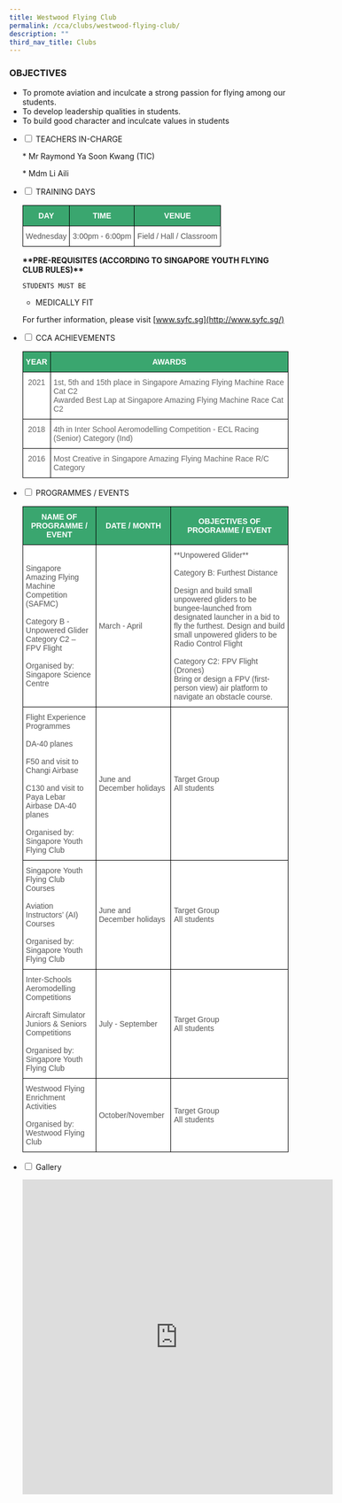 ```yaml
---
title: Westwood Flying Club
permalink: /cca/clubs/westwood-flying-club/
description: ""
third_nav_title: Clubs
---
```

### OBJECTIVES

*   To promote aviation and inculcate a strong passion for flying among our students.&nbsp; &nbsp; &nbsp; &nbsp;
*   To develop leadership qualities in students.
*   To build good character and inculcate values in students

<ul class="jekyllcodex_accordion">

<li><input type="checkbox" id="accordion1">
<label for="accordion1">TEACHERS IN-CHARGE</label><div>

<p>
*   Mr Raymond Ya Soon Kwang (TIC)</p>
<p>*   Mdm Li Aili</p>
</div></li>

  
<li><input type="checkbox" id="accordion2">
<label for="accordion2">TRAINING DAYS</label><div>

<p>
<style type="text/css">
.tg  {border-collapse:collapse;border-spacing:0;}
.tg td{border-color:black;border-style:solid;border-width:1px;font-family:Arial, sans-serif;font-size:14px;
  overflow:hidden;padding:10px 5px;word-break:normal;}
.tg th{border-color:black;border-style:solid;border-width:1px;font-family:Arial, sans-serif;font-size:14px;
  font-weight:normal;overflow:hidden;padding:10px 5px;word-break:normal;}
.tg .tg-k0s0{background-color:#3AA66F;color:#FFF;font-weight:bold;text-align:center;vertical-align:middle}
.tg .tg-mwz3{background-color:#FFF;color:#565656;text-align:left;vertical-align:middle}
</style>
<table class="tg">
<thead>
  <tr>
    <th class="tg-k0s0"><span style="color:#FFF;background-color:#3AA66F">DAY</span></th>
    <th class="tg-k0s0"><span style="color:#FFF;background-color:#3AA66F">TIME</span></th>
    <th class="tg-k0s0"><span style="color:#FFF;background-color:#3AA66F">VENUE</span></th>
  </tr>
</thead>
<tbody>
  <tr>
    <td class="tg-mwz3"><span style="color:#565656">Wednesday</span></td>
    <td class="tg-mwz3"><span style="color:#565656">3:00pm - 6:00pm</span></td>
    <td class="tg-mwz3"><span style="color:#565656">Field / Hall / Classroom</span></td>
  </tr>
</tbody>
</table></p>

<p><strong>**PRE-REQUISITES (ACCORDING TO SINGAPORE YOUTH FLYING CLUB RULES)**&nbsp;</strong>

	STUDENTS MUST BE

*   MEDICALLY FIT

For further information, please visit&nbsp;[www.syfc.sg](http://www.syfc.sg/)</p>

</div></li>

<li><input type="checkbox" id="accordion3">
<label for="accordion3">CCA ACHIEVEMENTS</label><div>

<p>
<style type="text/css">
.tg  {border-collapse:collapse;border-spacing:0;}
.tg td{border-color:black;border-style:solid;border-width:1px;font-family:Arial, sans-serif;font-size:14px;
  overflow:hidden;padding:10px 5px;word-break:normal;}
.tg th{border-color:black;border-style:solid;border-width:1px;font-family:Arial, sans-serif;font-size:14px;
  font-weight:normal;overflow:hidden;padding:10px 5px;word-break:normal;}
.tg .tg-k0s0{background-color:#3AA66F;color:#FFF;font-weight:bold;text-align:center;vertical-align:middle}
.tg .tg-zqva{background-color:#FFF;color:#666;text-align:center;vertical-align:top}
.tg .tg-cmm0{background-color:#FFF;color:#666;text-align:left;vertical-align:top}
.tg .tg-1ppo{background-color:#FFF;color:#222;text-align:left;vertical-align:middle}
</style>
<table class="tg">
<thead>
  <tr>
    <th class="tg-k0s0"><span style="color:#FFF;background-color:#3AA66F">YEAR</span></th>
    <th class="tg-k0s0"><span style="color:#FFF;background-color:#3AA66F">AWARDS</span></th>
  </tr>
</thead>
<tbody>
  <tr>
    <td class="tg-zqva">2021</td>
    <td class="tg-cmm0">1st,  5th and 15th place in Singapore Amazing Flying Machine Race Cat C2<br>Awarded Best Lap at Singapore Amazing Flying Machine Race Cat C2<br></td>
  </tr>
  <tr>
    <td class="tg-zqva">2018<br></td>
    <td class="tg-cmm0">4th in Inter School Aeromodelling Competition - ECL Racing (Senior) Category (Ind)</td>
  </tr>
  <tr>
    <td class="tg-zqva">2016</td>
    <td class="tg-cmm0">Most Creative in Singapore Amazing Flying Machine Race R/C Category</td>
  </tr>
</tbody>
</table></p>
</div></li>

<li><input type="checkbox" id="accordion4">
<label for="accordion4">PROGRAMMES / EVENTS</label><div>

<p>
<style type="text/css">
.tg  {border-collapse:collapse;border-spacing:0;}
.tg td{border-color:black;border-style:solid;border-width:1px;font-family:Arial, sans-serif;font-size:14px;
  overflow:hidden;padding:10px 5px;word-break:normal;}
.tg th{border-color:black;border-style:solid;border-width:1px;font-family:Arial, sans-serif;font-size:14px;
  font-weight:normal;overflow:hidden;padding:10px 5px;word-break:normal;}
.tg .tg-61iw{background-color:#FFF;color:#F00;text-align:left;vertical-align:top}
.tg .tg-k0s0{background-color:#3AA66F;color:#FFF;font-weight:bold;text-align:center;vertical-align:middle}
.tg .tg-mwz3{background-color:#FFF;color:#565656;text-align:left;vertical-align:middle}
</style>
<table class="tg">
<thead>
  <tr>
    <th class="tg-k0s0"><span style="color:#FFF;background-color:#3AA66F">NAME OF PROGRAMME / EVENT</span></th>
    <th class="tg-k0s0"><span style="color:#FFF;background-color:#3AA66F">DATE / MONTH</span></th>
    <th class="tg-k0s0"><span style="color:#FFF;background-color:#3AA66F">OBJECTIVES OF PROGRAMME / EVENT</span></th>
  </tr>
</thead>
<tbody>
  <tr>
    <td class="tg-mwz3"><span style="color:#565656">Singapore Amazing Flying Machine Competition (SAFMC)</span><br><br>Category B - Unpowered Glider<br>Category C2 – FPV Flight<br><br>Organised by: Singapore Science Centre</td>
    <td class="tg-mwz3"><span style="color:#565656">March - April</span></td>
    <td class="tg-mwz3"><span style="color:#565656">**Unpowered Glider**<br><br>Category B: Furthest Distance<br><br>Design and build small unpowered gliders to be bungee-launched from designated launcher in a bid to fly the furthest.
Design and build small unpowered gliders to be Radio Control Flight<br><br>Category C2:  FPV Flight (Drones)<br>
Bring or design a FPV (first-person view) air platform to navigate an obstacle course.
</span></td>
  </tr>
  <tr>
    <td class="tg-mwz3"><span style="color:#565656"></span><span style="background-color:transparent">Flight Experience Programmes<br><br>
DA-40 planes<br><br>F50 and visit to Changi Airbase<br><br>C130 and visit to Paya Lebar Airbase DA-40 planes<br><br>Organised by: Singapore Youth Flying Club
</span></td>
    <td class="tg-mwz3"><span style="color:#565656">June and December holidays</span></td>
    <td class="tg-mwz3"><span style="color:#565656">Target Group<br>All students</span><br></td>
  </tr>
  <tr>
    <td class="tg-mwz3"><span style="color:#565656">Singapore Youth Flying Club Courses<br><br>Aviation Instructors’ (AI) Courses<br><br>Organised by: Singapore Youth Flying Club
</span></td>
    <td class="tg-mwz3"><span style="color:#565656">June and December holidays</span></td>
    <td class="tg-mwz3"><span style="color:#565656">Target Group<br>All students</span></td>
  </tr>
  <tr>
    <td class="tg-mwz3"><span style="color:#565656">Inter-Schools Aeromodelling Competitions<br><br>Aircraft Simulator Juniors &amp; Seniors Competitions<br><br>Organised by: Singapore Youth Flying Club
</span></td>
    <td class="tg-mwz3"><span style="color:#565656">July - September</span></td>
    <td class="tg-mwz3"><span style="color:#565656">Target Group<br>All students</span></td>
  </tr>
<tr>
    <td class="tg-mwz3"><span style="color:#565656">Westwood Flying Enrichment Activities<br><br>Organised by: Westwood Flying Club</span></td>
    <td class="tg-mwz3"><span style="color:#565656">October/November</span></td>
    <td class="tg-mwz3"><span style="color:#565656">Target Group<br>All students</span></td>
  </tr>
</tbody>
</table></p>
</div></li>

<li><input type="checkbox" id="accordion5">
<label for="accordion5">Gallery</label><div>
<p>
<iframe allowfullscreen="true" height="569" width="560" frameborder="0" src="https://docs.google.com/presentation/d/e/2PACX-1vRmHJj1X8UG4Bn61-3rZXl3iaYF52jNgiKoPLiFcXvKpIUXjm0N04ZnqkmxKsQ6aVW326slPfPqj4JG/embed?start=true&amp;loop=true&amp;delayms=3000"></iframe>
</p>
</div></li>

</ul>